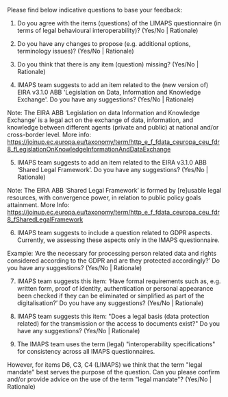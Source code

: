 Please find below indicative questions to base your feedback:

1. Do you agree with the items (questions) of the LIMAPS questionnaire (in terms of legal behavioural interoperability)? (Yes/No | Rationale)

2. Do you have any changes to propose (e.g. additional options, terminology issues)? (Yes/No | Rationale)

3. Do you think that there is any item (question) missing? (Yes/No | Rationale)

4. IMAPS team suggests to add an item related to the (new version of) EIRA v3.1.0 ABB 'Legislation on Data, Information and Knowledge Exchange'. 
Do you have any suggestions? (Yes/No | Rationale)

Note: The EIRA ABB ‘Legislation on data Information and Knowledge Exchange’ is a legal act on the exchange of data, information, and knowledge between different agents (private and public) at national and/or cross-border level.
More info: https://joinup.ec.europa.eu/taxonomy/term/http_e_f_fdata_ceuropa_ceu_fdr8_fLegislationOnKnowledgeInformationAndDataExchange

5. IMAPS team suggests to add an item related to the EIRA v3.1.0 ABB ‘Shared Legal Framework’. Do you have any suggestions? (Yes/No | Rationale)

Note: The EIRA ABB ‘Shared Legal Framework’ is formed by [re]usable legal resources, with convergence power, in relation to public policy goals attainment.
More Info: https://joinup.ec.europa.eu/taxonomy/term/http_e_f_fdata_ceuropa_ceu_fdr8_fSharedLegalFramework

6. IMAPS team suggests to include a question related to GDPR aspects. Currently, we assessing these aspects only in the IMAPS questionnaire. 

Example: ‘Are the necessary for processing person related data and rights considered according to the GDPR and are they protected accordingly?’
Do you have any suggestions? (Yes/No | Rationale)

7. IMAPS team suggests this item: ‘Have formal requirements such as, e.g. written form, proof of identity, authentication or personal appearance been checked if they can be eliminated or simplified as part of the digitalisation?’ 
Do you have any suggestions? (Yes/No | Rationale)

8. IMAPS team suggests this item: "Does a legal basis (data protection related) for the transmission or the access to  documents exist?"
Do you have any suggestions? (Yes/No | Rationale)

9. The IMAPS team uses the term (legal) "interoperability specifications" for consistency across all IMAPS questionnaires.

However, for items D6, C3, C4 (LIMAPS) we think that the term "legal mandate" best serves the purpose of the question. 
Can you please confirm and/or provide advice on the use of the term "legal mandate"? (Yes/No | Rationale)
